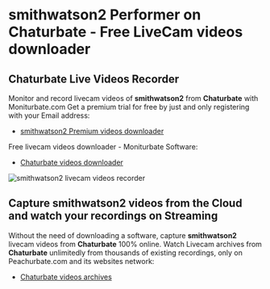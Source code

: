 # smithwatson2 Performer on Chaturbate - Free LiveCam videos downloader

## Chaturbate Live Videos Recorder

Monitor and record livecam videos of **smithwatson2** from **Chaturbate** with Moniturbate.com
Get a premium trial for free by just and only registering with your Email address:
* [smithwatson2 Premium videos downloader](https://moniturbate.com/request-demo-licence-key.html)

Free livecam videos downloader - Moniturbate Software:
* [Chaturbate videos downloader](https://moniturbate.com/moniturbate-download-software.html)

![smithwatson2 livecam videos recorder](https://peachurnet.com/templates/moniturbate-software.png)


## Capture smithwatson2 videos from the Cloud and watch your recordings on Streaming

Without the need of downloading a software, capture **smithwatson2** livecam videos from **Chaturbate** 100% online.
Watch Livecam archives from **Chaturbate** unlimitedly from thousands of existing recordings, only on Peachurbate.com and its websites network:
* [Chaturbate videos archives](https://peachurnet.com/)